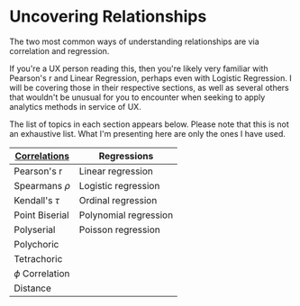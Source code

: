 # Uncovering Relationships

The two most common ways of understanding relationships are via correlation and regression. 

If you're a UX person reading this, then you're likely very familiar with Pearson's r and Linear Regression, perhaps even with Logistic Regression. I will be covering those in their respective sections, as well as several others that wouldn't be unusual for you to encounter when seeking to apply analytics methods in service of UX.

The list of topics in each section appears below. Please note that this is not an exhaustive list. What I'm presenting here are only the ones I have used. 

| [Correlations](correlations/index.md) | Regressions |
|--------------|-------------|
| Pearson's r | Linear regression |
| Spearmans $\rho$ | Logistic regression |
| Kendall's $\tau$ | Ordinal regression |
| Point Biserial | Polynomial regression |
| Polyserial | Poisson regression |
| Polychoric | |
| Tetrachoric | |
| $\phi$ Correlation ||
| Distance | |
